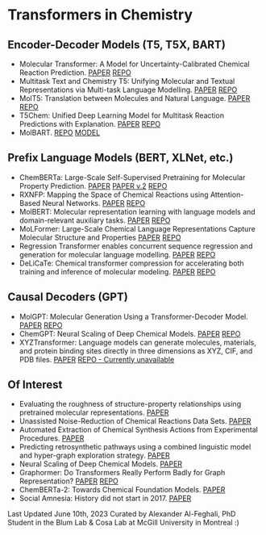# Transformers in Chemistry

## Encoder-Decoder Models (T5, T5X, BART)
- Molecular Transformer: A Model for Uncertainty-Calibrated Chemical Reaction Prediction. [PAPER](https://arxiv.org/abs/1811.02633) [REPO](https://github.com/pschwllr/MolecularTransformer)
- Multitask Text and Chemistry T5: Unifying Molecular and Textual Representations via Multi-task Language Modelling. [PAPER](https://arxiv.org/abs/2301.12586) [REPO](https://github.com/GT4SD/multitask_text_and_chemistry_t5)
- MolT5: Translation between Molecules and Natural Language. [PAPER](https://blender.cs.illinois.edu/paper/molt5.pdf) [REPO](https://github.com/blender-nlp/MolT5)
- T5Chem: Unified Deep Learning Model for Multitask Reaction Predictions with Explanation. [PAPER](https://pubmed.ncbi.nlm.nih.gov/35266390/) [REPO](https://yzhang.hpc.nyu.edu/T5Chem)
- MolBART. [REPO](https://github.com/MolecularAI/MolBART) [MODEL](https://catalog.ngc.nvidia.com/orgs/nvidia/teams/clara/models/megamolbart)

## Prefix Language Models (BERT, XLNet, etc.)
- ChemBERTa: Large-Scale Self-Supervised Pretraining for Molecular Property Prediction. [PAPER](https://arxiv.org/abs/2010.09885) [PAPER v.2](https://arxiv.org/pdf/2209.01712) [REPO](https://github.com/seyonechithrananda/bert-loves-chemistry)
- RXNFP: Mapping the Space of Chemical Reactions using Attention-Based Neural Networks. [PAPER](https://chemrxiv.org/engage/chemrxiv/article-details/60c753a0bdbb89acf8a3a4b5) [REPO](https://github.com/rxn4chemistry/rxnfp)
- MolBERT: Molecular representation learning with language models and domain-relevant auxiliary tasks. [PAPER](https://arxiv.org/abs/2011.13230) [REPO](https://github.com/BenevolentAI/MolBERT)
- MoLFormer: Large-Scale Chemical Language Representations Capture Molecular Structure and Properties [PAPER](https://arxiv.org/abs/2106.09553) [REPO](https://github.com/IBM/molformer)
- Regression Transformer enables concurrent sequence regression and generation for molecular language modelling. [PAPER](https://arxiv.org/abs/2202.01338) [REPO](https://github.com/IBM/regression-transformer)
- DeLiCaTe: Chemical transformer compression for accelerating both training and inference of molecular modeling. [PAPER](https://arxiv.org/ftp/arxiv/papers/2205/2205.07582.pdf) [REPO](https://github.com/YiYuDL/DeLiCaTe)

## Causal Decoders (GPT)
- MolGPT: Molecular Generation Using a Transformer-Decoder Model. [PAPER](https://chemrxiv.org/engage/chemrxiv/article-details/60c7588e469df48597f456ae) [REPO](https://github.com/devalab/molgpt)
- ChemGPT: Neural Scaling of Deep Chemical Models. [PAPER](https://chemrxiv.org/engage/chemrxiv/article-details/627bddd544bdd532395fb4b5) [REPO](https://github.com/ncfrey/litmatter)
- XYZTransformer: Language models can generate molecules, materials, and protein binding sites directly in three dimensions as XYZ, CIF, and PDB files. [PAPER](https://arxiv.org/abs/2305.05708) [REPO - Currently unavailable](https://github.com/danielflamshep/xyztransformer)


## Of Interest
- Evaluating the roughness of structure-property relationships using pretrained molecular representations. [PAPER](https://arxiv.org/abs/2305.08238)
- Unassisted Noise-Reduction of Chemical Reactions Data Sets. [PAPER](https://chemrxiv.org/engage/chemrxiv/article-details/60c75487842e65e86ddb4161)
- Automated Extraction of Chemical Synthesis Actions from Experimental Procedures. [PAPER](https://chemrxiv.org/engage/chemrxiv/article-details/60c749fbee301c10e1c79b75)
- Predicting retrosynthetic pathways using a combined linguistic model and hyper-graph exploration strategy. [PAPER](https://arxiv.org/abs/1910.08036)
- Neural Scaling of Deep Chemical Models. [PAPER](https://chemrxiv.org/engage/chemrxiv/article-details/627bddd544bdd532395fb4b5)
- Graphormer: Do Transformers Really Perform Badly for Graph Representation? [PAPER](https://openreview.net/forum?id=OeWooOxFwDa) [REPO](https://github.com/microsoft/Graphormer)
- ChemBERTa-2: Towards Chemical Foundation Models. [PAPER](https://arxiv.org/abs/2209.01712)
- Social Amnesia: History did not start in 2017. [PAPER](https://cominsitu.files.wordpress.com/2021/08/russell-jacoby-social-amnesia-a-critique-of-contemporary-psychology-from-adler-to-laing.pdf)



Last Updated June 10th, 2023
Curated by Alexander Al-Feghali, PhD Student in the Blum Lab & Cosa Lab at McGill University in Montreal :)
